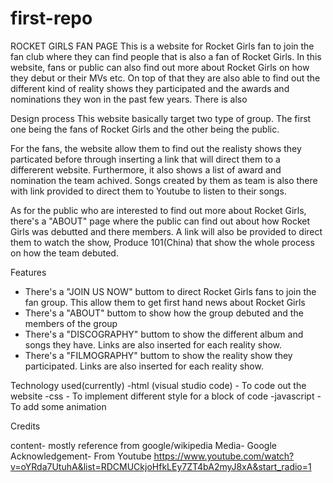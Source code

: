 # first-repo

ROCKET GIRLS FAN PAGE
This is a website for Rocket Girls fan to join the fan club where they can find people that is also a fan of Rocket Girls. In this website, fans or public can also find out more about Rocket Girls on how they debut or their MVs etc. On top of that they are also able to find out the different kind of reality shows they participated and the awards and nominations they won in the past few years. There is also 

Design process
This website basically target two type of group. The first one being the fans of Rocket Girls and the other being the public.

For the fans, the website allow them to find out the realisty shows they particated before through inserting a link that will direct them to a differerent website. Furthermore, it also shows a list of award and nomination the team achived. Songs created by them as team is also there with link provided to direct them to Youtube to listen to their songs.

As for the public who are interested to find out more about Rocket Girls, there's a "ABOUT" page where the public can find out about how Rocket Girls was debutted and there members. A link will also be provided to direct them to watch the show, Produce 101(China) that show the whole process on how the team debuted. 

Features
- There's a "JOIN US NOW" buttom to direct Rocket Girls fans to join the fan group. This allow them to get first hand news about Rocket Girls
- There's a "ABOUT" buttom to show how the group debuted and the members of the group
- There's a "DISCOGRAPHY" buttom to show the different album and songs they have. Links are also inserted for each reality show.
- There's a "FILMOGRAPHY" buttom to show the reality show they participated. Links are also inserted for each reality show.

Technology used(currently)
-html (visual studio code)
    - To code out the website
-css
    - To implement different style for a block of code
-javascript
    - To add some animation

Credits

content- mostly reference from google/wikipedia
Media- Google
Acknowledgement- From Youtube https://www.youtube.com/watch?v=oYRda7UtuhA&list=RDCMUCkjoHfkLEy7ZT4bA2myJ8xA&start_radio=1
